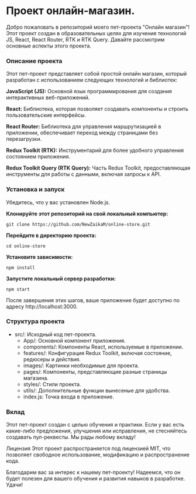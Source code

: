 # Проект онлайн-магазин.

Добро пожаловать в репозиторий моего пет-проекта "Онлайн магазин"! Этот проект создан в образовательных целях для изучения технологий JS, React, React Router, RTK и RTK Query. Давайте рассмотрим основные аспекты этого проекта.

### Описание проекта
Этот пет-проект представляет собой простой онлайн магазин, который разработан с использованием следующих технологий и библиотек:

**JavaScript (JS):** Основной язык программирования для создания интерактивных веб-приложений.

**React:** Библиотека, которая позволяет создавать компоненты и строить пользовательские интерфейсы.

**React Router:** Библиотека для управления маршрутизацией в приложении, обеспечивает переход между страницами без перезагрузки.

**Redux Toolkit (RTK):** Инструментарий для более удобного управления состоянием приложения.

**Redux Toolkit Query (RTK Query):** Часть Redux Toolkit, предоставляющая инструменты для работы с данными, включая запросы к API.

### Установка и запуск
Убедитесь, что у вас установлен Node.js.

**Клонируйте этот репозиторий на свой локальный компьютер:**
```
git clone https://github.com/NewZaikaM/online-store.git
```

**Перейдите в директорию проекта:**
```
cd online-store
```

**Установите зависимости:**
```
npm install
```

**Запустите локальный сервер разработки:**
```
npm start
```

После завершения этих шагов, ваше приложение будет доступно по адресу http://localhost:3000.

### Структура проекта
- src/: Исходный код пет-проекта.
  - App/: Основной компонент приложения.
  - components/: Компоненты React, используемые в приложении.
  - features/: Конфигурация Redux Toolkit, включая состояние, редюсеры и действия.
  - images/: Картинки необходимые для проекта.
  - pages/: Компоненты, представляющие разные страницы магазина.
  - styles/: Стили проекта.
  - utils/: Дополнительные функции вынесеные для удобства.
  - index.js: Точка входа в приложение.

### Вклад
Этот пет-проект создан с целью обучения и практики. Если у вас есть какие-либо предложения, улучшения или исправления, не стесняйтесь создавать пул-реквесты. Мы рады любому вкладу!

Лицензия
Этот проект распространяется под лицензией MIT, что позволяет свободное использование, модификацию и распространение кода.

Благодарим вас за интерес к нашему пет-проекту! Надеемся, что он будет полезен для вашего обучения и развития навыков в разработке. Удачи!
